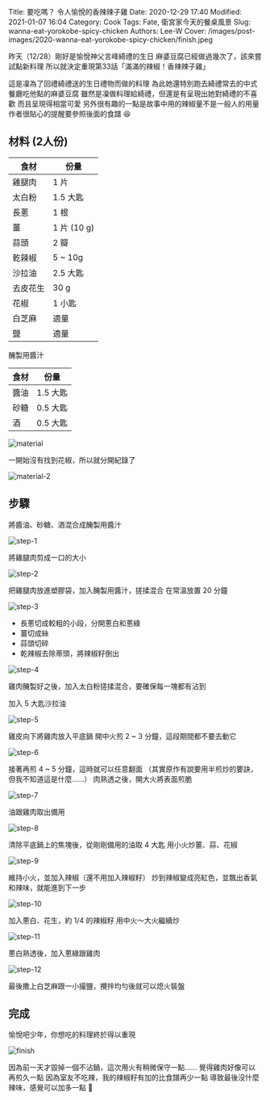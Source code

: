 Title: 要吃嗎？ 令人愉悅的香辣辣子雞
Date: 2020-12-29 17:40
Modified: 2021-01-07 16:04
Category: Cook
Tags: Fate, 衛宮家今天的餐桌風景
Slug: wanna-eat-yorokobe-spicy-chicken
Authors: Lee-W
Cover: /images/post-images/2020-wanna-eat-yorokobe-spicy-chicken/finish.jpeg

昨天（12/28）剛好是愉悅神父言峰綺禮的生日
麻婆豆腐已經做過幾次了，該來嘗試點新料理
所以就決定重現第33話「滿滿的辣椒！香辣辣子雞」

<!--more-->

這是凜為了回禮綺禮送的生日禮物而做的料理
為此她還特別跑去綺禮常去的中式餐廳吃他點的麻婆豆腐
雖然是凜做料理給綺禮，但還是有呈現出她對綺禮的不喜歡
而且呈現得相當可愛
另外很有趣的一點是故事中用的辣椒量不是一般人的用量
作者很貼心的提醒要參照後面的食譜 😆

## 材料 (2人份)

| 食材 | 份量 |
|---|---|
| 雞腿肉 | 1 片 |
| 太白粉 | 1.5 大匙 |
| 長蔥 | 1 根 |
| 薑 | 1 片 (10 g) |
| 蒜頭 | 2 瓣 |
| 乾辣椒 | 5 ~ 10g |
| 沙拉油 | 2.5 大匙 |
| 去皮花生 | 30 g |
| 花椒 | 1 小匙 |
| 白芝麻 | 適量 |
| 鹽 | 適量 |

醃製用醬汁

| 食材 | 份量 |
|---|---|
| 醬油 | 1.5 大匙 |
| 砂糖 | 0.5 大匙 |
| 酒 | 0.5 大匙 |

![material]({static}/images/post-images/2020-wanna-eat-yorokobe-spicy-chicken/material.jpeg)

一開始沒有找到花椒，所以就分開紀錄了

![material-2]({static}/images/post-images/2020-wanna-eat-yorokobe-spicy-chicken/material-2.jpeg)

## 步驟
將醬油、砂糖、酒混合成醃製用醬汁

![step-1]({static}/images/post-images/2020-wanna-eat-yorokobe-spicy-chicken/step-1.jpeg)

將雞腿肉剪成一口的大小

![step-2]({static}/images/post-images/2020-wanna-eat-yorokobe-spicy-chicken/step-2.jpeg)

把雞腿肉放進塑膠袋，加入醃製用醬汁，搓揉混合
在常溫放置 20 分鐘

![step-3]({static}/images/post-images/2020-wanna-eat-yorokobe-spicy-chicken/step-3.jpeg)

* 長蔥切成較粗的小段，分開蔥白和蔥綠
* 薑切成絲
* 蒜頭切碎
* 乾辣椒去除蒂頭，將辣椒籽倒出

![step-4]({static}/images/post-images/2020-wanna-eat-yorokobe-spicy-chicken/step-4.jpeg)

雞肉醃製好之後，加入太白粉搓揉混合，要確保每一塊都有沾到

加入 5 大匙沙拉油

![step-5]({static}/images/post-images/2020-wanna-eat-yorokobe-spicy-chicken/step-5.jpeg)

雞皮向下將雞肉放入平底鍋
開中火煎 2 ~ 3 分鐘，這段期間都不要去動它

![step-6]({static}/images/post-images/2020-wanna-eat-yorokobe-spicy-chicken/step-6.jpeg)

接著再煎 4 ~ 5 分鐘，這時就可以任意翻面
（其實原作有說要用半煎炒的要訣，但我不知道這是什麼......）
肉熟透之後，開大火將表面煎脆

![step-7]({static}/images/post-images/2020-wanna-eat-yorokobe-spicy-chicken/step-7.jpeg)

油跟雞肉取出備用

![step-8]({static}/images/post-images/2020-wanna-eat-yorokobe-spicy-chicken/step-8.jpeg)

清除平底鍋上的焦塊後，從剛剛備用的油取 4 大匙
用小火炒薑、蒜、花椒

![step-9]({static}/images/post-images/2020-wanna-eat-yorokobe-spicy-chicken/step-9.jpeg)

維持小火，並加入辣椒（還不用加入辣椒籽）
炒到辣椒變成亮紅色，並飄出香氣和辣味，就能進到下一步

![step-10]({static}/images/post-images/2020-wanna-eat-yorokobe-spicy-chicken/step-10.jpeg)

加入蔥白、花生，約 1/4 的辣椒籽
用中火～大火繼續炒

![step-11]({static}/images/post-images/2020-wanna-eat-yorokobe-spicy-chicken/step-11.jpeg)

蔥白熟透後，加入蔥綠跟雞肉

![step-12]({static}/images/post-images/2020-wanna-eat-yorokobe-spicy-chicken/step-12.jpeg)

最後撒上白芝麻跟一小撮鹽，攪拌均勻後就可以熄火裝盤

## 完成
愉悅吧少年，你想吃的料理終於得以重現

![finish]({static}/images/post-images/2020-wanna-eat-yorokobe-spicy-chicken/finish.jpeg)

因為前一天才毀掉一個不沾鍋，這次用火有稍微保守一點......
覺得雞肉好像可以再煎久一點
因為室友不吃辣，我的辣椒籽有加的比食譜再少一點
導致最後沒什麼辣味，感覺可以加多一點 🤔
